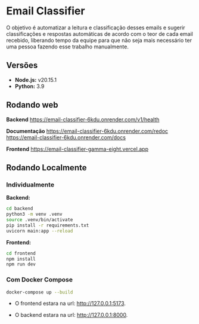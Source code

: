 # Email Classifier

O objetivo é automatizar a leitura e classificação desses emails e sugerir classificações e respostas automáticas de acordo com o teor de cada email recebido, liberando tempo da equipe para que não seja mais necessário ter uma pessoa fazendo esse trabalho manualmente.

## Versões

* **Node.js:** v20.15.1
* **Python:** 3.9

## Rodando web

**Backend**
https://email-classifier-6kdu.onrender.com/v1/health

**Documentação**
https://email-classifier-6kdu.onrender.com/redoc
https://email-classifier-6kdu.onrender.com/docs

**Frontend**
https://email-classifier-gamma-eight.vercel.app

## Rodando Localmente

### Individualmente

**Backend:**

```bash
cd backend
python3 -m venv .venv
source .venv/bin/activate
pip install -r requirements.txt
uvicorn main:app --reload
```

**Frontend:**

```bash
cd frontend
npm install
npm run dev
```

### Com Docker Compose

```bash
docker-compose up --build
```

- O frontend estara na url: http://127.0.0.1:5173.

- O backend estara na url: http://127.0.0.1:8000.

